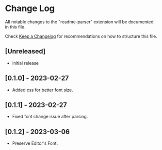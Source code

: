 # Change Log

All notable changes to the "readme-parser" extension will be documented in this file.

Check [Keep a Changelog](http://keepachangelog.com/) for recommendations on how to structure this file.

## [Unreleased]

- Initial release

## [0.1.0] - 2023-02-27

- Added css for better font size.

## [0.1.1] - 2023-02-27

- Fixed font change issue after parsing.

## [0.1.2] - 2023-03-06

- Preserve Editor's Font.
